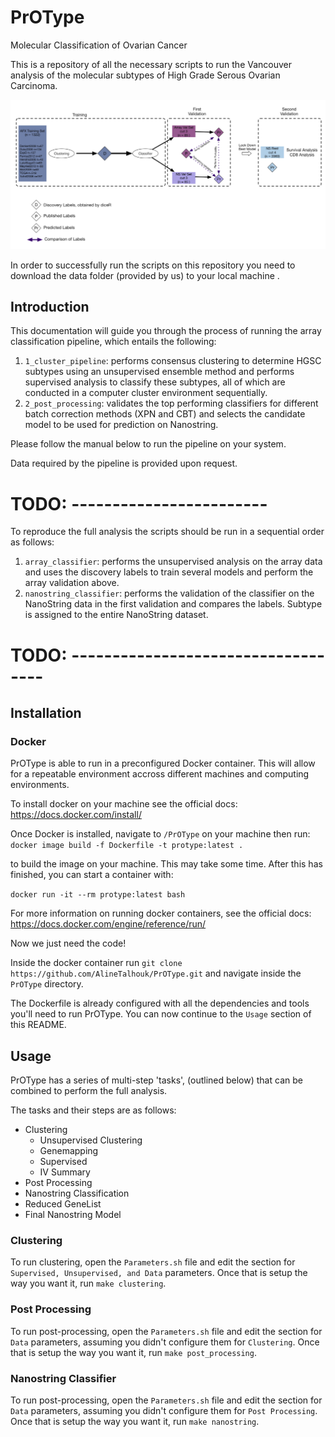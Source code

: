 # PrOType

Molecular Classification of Ovarian Cancer

This is a repository of all the necessary scripts to run the Vancouver analysis of the molecular subtypes of High Grade Serous Ovarian Carcinoma. 

![Caption for the picture.](assets/studyDesign.png)

In order to successfully run the scripts on this repository you need to download the data folder (provided by us) to your local machine .

## Introduction

This documentation will guide you through the process of running the array classification pipeline, which entails the following:

1. `1_cluster_pipeline`: performs consensus clustering to determine HGSC subtypes using an unsupervised ensemble  method and performs supervised analysis to classify these subtypes, all of which are conducted in a computer cluster environment sequentially. 
2. `2_post_processing`: validates the top performing classifiers for different batch correction methods (XPN and CBT) and selects the candidate model to be used for prediction on Nanostring.

Please follow the manual below to run the pipeline on your system.

Data required by the pipeline is provided upon request.

# TODO: ------------------------

To reproduce the full analysis the scripts should be run in a sequential order as follows:

1. `array_classifier`: performs the unsupervised analysis on the array data and uses the discovery labels to train several models and perform the array validation above.
2. `nanostring_classifier`: performs the validation of the classifier on the NanoString data in the first validation and compares the labels. Subtype is assigned to the entire NanoString dataset.

# TODO: -----------------------------------

## Installation

### Docker

PrOType is able to run in a preconfigured Docker container.  This will allow for a repeatable environment accross different machines and computing environments.



To install docker on your machine see the official docs: https://docs.docker.com/install/



Once Docker is installed, navigate to `/PrOType` on your machine then run: `docker image build -f Dockerfile -t protype:latest .` 

to build the image on your machine.  This may take some time.  After this has finished, you can start a container with:

`docker run -it --rm protype:latest bash` 

For more information on running docker containers, see the official docs: https://docs.docker.com/engine/reference/run/

Now we just need the code!

Inside the docker container run `git clone https://github.com/AlineTalhouk/PrOType.git` and navigate inside the `PrOType` directory.



The Dockerfile is already configured with all the dependencies and tools you'll need to run PrOType.  You can now continue to the `Usage` section of this README.



## Usage

PrOType has a series of multi-step 'tasks',  (outlined below) that can be combined to perform the full analysis.



The tasks and their steps are as follows:

- Clustering
  - Unsupervised Clustering
  - Genemapping
  - Supervised
  - IV Summary
- Post Processing
- Nanostring Classification
- Reduced GeneList
- Final Nanostring Model

### Clustering

To run clustering, open the `Parameters.sh` file and edit the section for `Supervised, Unsupervised, and Data` parameters.  Once that is setup the way you want it, run `make clustering`.



### Post Processing

To run post-processing, open the `Parameters.sh` file and edit the section for ` Data` parameters, assuming you didn't configure them for `Clustering`. Once that is setup the way you want it, run `make post_processing`.

### Nanostring Classifier

To run post-processing, open the `Parameters.sh` file and edit the section for ` Data` parameters, assuming you didn't configure them for `Post Processing`.  Once that is setup the way you want it, run `make nanostring`.